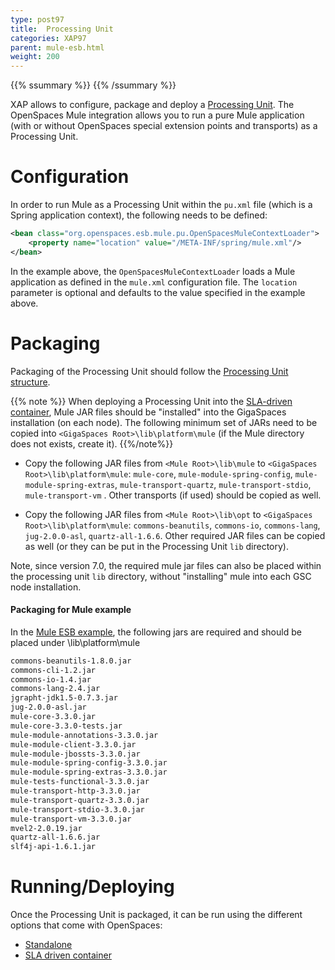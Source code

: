 ```yaml
---
type: post97
title:  Processing Unit
categories: XAP97
parent: mule-esb.html
weight: 200
---
```



{{% ssummary  %}} {{% /ssummary %}}



XAP allows to configure, package and deploy a [Processing Unit](./packaging-and-deployment.html). The OpenSpaces Mule integration allows you to run a pure Mule application (with or without OpenSpaces special extension points and transports) as a Processing Unit.

# Configuration

In order to run Mule as a Processing Unit within the `pu.xml` file (which is a Spring application context), the following needs to be defined:


```xml
<bean class="org.openspaces.esb.mule.pu.OpenSpacesMuleContextLoader">
    <property name="location" value="/META-INF/spring/mule.xml"/>
</bean>
```

In the example above, the `OpenSpacesMuleContextLoader` loads a Mule application as defined in the `mule.xml` configuration file. The `location` parameter is optional and defaults to the value specified in the example above.

# Packaging

Packaging of the Processing Unit should follow the [Processing Unit structure](./the-processing-unit-structure-and-configuration.html).

{{% note %}}
When deploying a Processing Unit into the [SLA-driven container](./deploying-onto-the-service-grid.html), Mule JAR files should be "installed" into the GigaSpaces installation (on each node). The following minimum set of JARs need to be copied into `<GigaSpaces Root>\lib\platform\mule` (if the Mule directory does not exists, create it).
{{%/note%}}

- Copy the following JAR files from `<Mule Root>\lib\mule` to `<GigaSpaces Root>\lib\platform\mule`:
`mule-core`, `mule-module-spring-config`, `mule-module-spring-extras`, `mule-transport-quartz`, `mule-transport-stdio`, `mule-transport-vm` . Other transports (if used) should be copied as well.

- Copy the following JAR files from `<Mule Root>\lib\opt` to `<GigaSpaces Root>\lib\platform\mule`:
`commons-beanutils`, `commons-io`, `commons-lang`, `jug-2.0.0-asl`, `quartz-all-1.6.6`. Other required JAR files can be copied as well (or they can be put in the Processing Unit `lib` directory).

Note, since version 7.0, the required mule jar files can also be placed within the processing unit `lib` directory, without "installing" mule into each GSC node installation.

#### Packaging for Mule example

In the [Mule ESB example](/sbp/mule-esb-example.html), the following jars are required and should be placed under <GigaSpaces Root>\lib\platform\mule


```bash
commons-beanutils-1.8.0.jar
commons-cli-1.2.jar
commons-io-1.4.jar
commons-lang-2.4.jar
jgrapht-jdk1.5-0.7.3.jar
jug-2.0.0-asl.jar
mule-core-3.3.0.jar
mule-core-3.3.0-tests.jar
mule-module-annotations-3.3.0.jar
mule-module-client-3.3.0.jar
mule-module-jbossts-3.3.0.jar
mule-module-spring-config-3.3.0.jar
mule-module-spring-extras-3.3.0.jar
mule-tests-functional-3.3.0.jar
mule-transport-http-3.3.0.jar
mule-transport-quartz-3.3.0.jar
mule-transport-stdio-3.3.0.jar
mule-transport-vm-3.3.0.jar
mvel2-2.0.19.jar
quartz-all-1.6.6.jar
slf4j-api-1.6.1.jar
```

# Running/Deploying

Once the Processing Unit is packaged, it can be run using the different options that come with OpenSpaces:

- [Standalone](./running-in-standalone-mode.html)
- [SLA driven container](./deploying-onto-the-service-grid.html)
